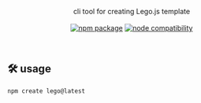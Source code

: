 <p align="center">
    cli tool for creating Lego.js template
    <br/><br/>
    <a href="https://npmjs.com/package/create-legojs"><img src="https://badgen.net/npm/v/create-legojs" alt="npm package"></a> <a href="https://nodejs.org/en/about/releases/"><img src="https://img.shields.io/node/v/create-legojs" alt="node compatibility"></a>
</p>
<br/>


## 🛠 usage
```zsh
npm create lego@latest
```
